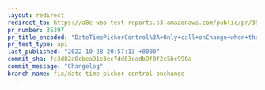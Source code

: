```yaml
---
layout: redirect
redirect_to: https://a8c-woo-test-reports.s3.amazonaws.com/public/pr/35397/api/index.html
pr_number: 35397
pr_title_encoded: "DateTimePickerControl%3A+Only+call+onChange+when+the+date+actually+changes"
pr_test_type: api
last_published: "2022-10-28 20:57:13 +0000"
commit_sha: fc3d82a0cbea91e3ec7dd03cadb9f0f2c5bc990a
commit_message: "Changelog"
branch_name: fix/date-time-picker-control-onchange
---
```

